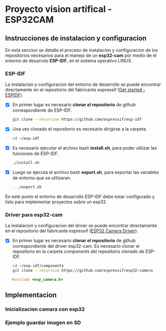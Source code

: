 # Proyecto vision artifical - ESP32CAM

 ## Instrucciones de instalacion y configuracion
 En esta seccion se detalla el proceso de instalacion y configuracion de los repositorios necesarios para el manejo de un **esp32-cam** por medio de el entorno de desarrolo **ESP-IDF**, en el sistema operativo LINUX. 

 ### ESP-IDF
 La instalacion y configuracion del entorno de desarrollo se puede encontrar directamente en el repositorio del fabricante espressif ([Get started - ESPIDF](https://docs.espressif.com/projects/esp-idf/en/latest/esp32/get-started/index.html)).

 - [x] En primer lugar es necesario **clonar el repositorio** de github correspondiente de ESP-IDF.
   ```sh
   git clone --recursive https://github.com/espressif/esp-idf
   ``` 
 - [x] Una vez clonado el repositorio es necesario dirigirse a la carpeta.
   ```sh
   cd ~/esp-idf
   ```
 - [x] Es necesario ejecutar el archivo bash **install.sh**, para poder utilizar las funciones de ESP-IDF.
   ```sh
   ./install.sh
   ``` 
 - [x] Luego se ejecuta el archivo bash **export.sh**, para exportar las variables de entorno que se utilizaran.
   ```sh
   . ./export.sh
   ```
En este punto el entorno de desarrollo ESP-IDF debe estar configurado y listo para implementar proyectos sobre un esp32.


 ### Driver para esp32-cam 
  La instalacion y configuracion del driver se puede encontrar directamente en el repositorio del fabricante espressif ([ESP32 Camera Driver](https://github.com/espressif/esp32-camera)).

 - [x] En primer lugar es necesario **clonar el repositorio** de github correspondiente del driver esp32-cam. Es necesario clonar el repositorio en la carpeta *components* del repositorio clonado de ESP-IDF.
   ```sh
   cd ~/esp-idf/components
   git clone --recursive https://github.com/espressif/esp32-camera
   ``` 

 ```c
    #include <esp_camera.h>
 ```

 ## Implementacion

 ### Inicializacion camara con esp32
 ### Ejemplo guardar imagen en SD 


